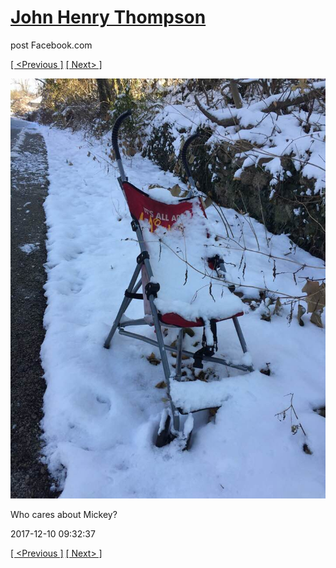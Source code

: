# [John Henry Thompson](../README.md)
post Facebook.com

[[ <Previous ]](2017-12-12-1.md) [[ Next> ]](2017-12-05-1.md)

[![](../media/2017-12-10/Timeline-Photos-Who-cares-about-Mickey.jpg)](../README.md)

Who cares about Mickey?

2017-12-10 09:32:37

[[ <Previous ]](2017-12-12-1.md) [[ Next> ]](2017-12-05-1.md)